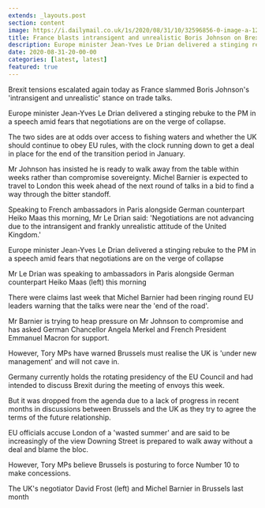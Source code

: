 ```yaml
---
extends: _layouts.post
section: content
image: https://i.dailymail.co.uk/1s/2020/08/31/10/32596856-0-image-a-12_1598866815641.jpg 
title: France blasts intransigent and unrealistic Boris Johnson on Brexit 
description: Europe minister Jean-Yves Le Drian delivered a stinging rebuke to the PM in a speech amid fears that negotiations are on the verge of collapse. 
date: 2020-08-31-20-00-00 
categories: [latest, latest] 
featured: true 
--- 
```

Brexit tensions escalated again today as France slammed Boris Johnson's 'intransigent and unrealistic' stance on trade talks.

Europe minister Jean-Yves Le Drian delivered a stinging rebuke to the PM in a speech amid fears that negotiations are on the verge of collapse.

The two sides are at odds over access to fishing waters and whether the UK should continue to obey EU rules, with the clock running down to get a deal in place for the end of the transition period in January.

Mr Johnson has insisted he is ready to walk away from the table within weeks rather than compromise sovereignty. Michel Barnier is expected to travel to London this week ahead of the next round of talks in a bid to find a way through the bitter standoff. 

Speaking to French ambassadors in Paris alongside German counterpart Heiko Maas this morning, Mr Le Drian said: 'Negotiations are not advancing due to the intransigent and frankly unrealistic attitude of the United Kingdom.'

Europe minister Jean-Yves Le Drian delivered a stinging rebuke to the PM in a speech amid fears that negotiations are on the verge of collapse

Mr Le Drian was speaking to ambassadors in Paris alongside German counterpart Heiko Maas (left) this morning

There were claims last week that Michel Barnier had been ringing round EU leaders warning that the talks were near the 'end of the road'.

Mr Barnier is trying to heap pressure on Mr Johnson to compromise and has asked German Chancellor Angela Merkel and French President Emmanuel Macron for support.

However, Tory MPs have warned Brussels must realise the UK is 'under new management' and will not cave in.  

Germany currently holds the rotating presidency of the EU Council and had intended to discuss Brexit during the meeting of envoys this week.

But it was dropped from the agenda due to a lack of progress in recent months in discussions between Brussels and the UK as they try to agree the terms of the future relationship.

EU officials accuse London of a 'wasted summer' and are said to be increasingly of the view Downing Street is prepared to walk away without a deal and blame the bloc.

However, Tory MPs believe Brussels is posturing to force Number 10 to make concessions. 

The UK's negotiator David Frost (left) and Michel Barnier in Brussels last month

